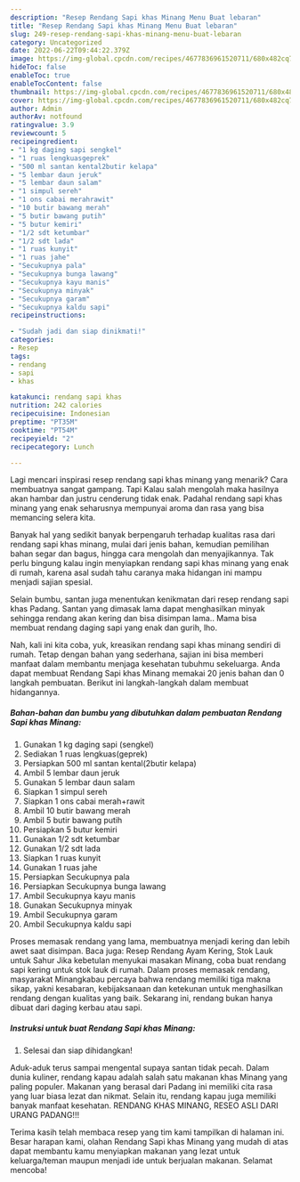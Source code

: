 ```yaml
---
description: "Resep Rendang Sapi khas Minang Menu Buat lebaran"
title: "Resep Rendang Sapi khas Minang Menu Buat lebaran"
slug: 249-resep-rendang-sapi-khas-minang-menu-buat-lebaran
category: Uncategorized
date: 2022-06-22T09:44:22.379Z
image: https://img-global.cpcdn.com/recipes/4677836961520711/680x482cq70/rendang-sapi-khas-minang-foto-resep-utama.jpg
hideToc: false
enableToc: true
enableTocContent: false
thumbnail: https://img-global.cpcdn.com/recipes/4677836961520711/680x482cq70/rendang-sapi-khas-minang-foto-resep-utama.jpg
cover: https://img-global.cpcdn.com/recipes/4677836961520711/680x482cq70/rendang-sapi-khas-minang-foto-resep-utama.jpg
author: Admin
authorAv: notfound
ratingvalue: 3.9
reviewcount: 5
recipeingredient:
- "1 kg daging sapi sengkel"
- "1 ruas lengkuasgeprek"
- "500 ml santan kental2butir kelapa"
- "5 lembar daun jeruk"
- "5 lembar daun salam"
- "1 simpul sereh"
- "1 ons cabai merahrawit"
- "10 butir bawang merah"
- "5 butir bawang putih"
- "5 butur kemiri"
- "1/2 sdt ketumbar"
- "1/2 sdt lada"
- "1 ruas kunyit"
- "1 ruas jahe"
- "Secukupnya pala"
- "Secukupnya bunga lawang"
- "Secukupnya kayu manis"
- "Secukupnya minyak"
- "Secukupnya garam"
- "Secukupnya kaldu sapi"
recipeinstructions:

- "Sudah jadi dan siap dinikmati!"
categories:
- Resep
tags:
- rendang
- sapi
- khas

katakunci: rendang sapi khas 
nutrition: 242 calories
recipecuisine: Indonesian
preptime: "PT35M"
cooktime: "PT54M"
recipeyield: "2"
recipecategory: Lunch

---
```



Lagi mencari inspirasi resep rendang sapi khas minang yang menarik? Cara membuatnya sangat gampang. Tapi Kalau salah mengolah maka hasilnya akan hambar dan justru cenderung tidak enak. Padahal rendang sapi khas minang yang enak seharusnya mempunyai aroma dan rasa yang bisa memancing selera kita.


Banyak hal yang sedikit banyak berpengaruh terhadap kualitas rasa dari rendang sapi khas minang, mulai dari jenis bahan, kemudian pemilihan bahan segar dan bagus, hingga cara mengolah dan menyajikannya. Tak perlu bingung kalau ingin menyiapkan rendang sapi khas minang yang enak di rumah, karena asal sudah tahu caranya maka hidangan ini mampu menjadi sajian spesial.

Selain bumbu, santan juga menentukan kenikmatan dari resep rendang sapi khas Padang. Santan yang dimasak lama dapat menghasilkan minyak sehingga rendang akan kering dan bisa disimpan lama.. Mama bisa membuat rendang daging sapi yang enak dan gurih, lho.


Nah, kali ini kita coba, yuk, kreasikan rendang sapi khas minang sendiri di rumah. Tetap dengan bahan yang sederhana, sajian ini bisa memberi manfaat dalam membantu menjaga kesehatan tubuhmu sekeluarga. Anda dapat membuat Rendang Sapi khas Minang memakai 20 jenis bahan dan 0 langkah pembuatan. Berikut ini langkah-langkah dalam membuat hidangannya.

<!--inarticleads1-->

##### Bahan-bahan dan bumbu yang dibutuhkan dalam pembuatan Rendang Sapi khas Minang:

1. Gunakan 1 kg daging sapi (sengkel)
1. Sediakan 1 ruas lengkuas(geprek)
1. Persiapkan 500 ml santan kental(2butir kelapa)
1. Ambil 5 lembar daun jeruk
1. Gunakan 5 lembar daun salam
1. Siapkan 1 simpul sereh
1. Siapkan 1 ons cabai merah+rawit
1. Ambil 10 butir bawang merah
1. Ambil 5 butir bawang putih
1. Persiapkan 5 butur kemiri
1. Gunakan 1/2 sdt ketumbar
1. Gunakan 1/2 sdt lada
1. Siapkan 1 ruas kunyit
1. Gunakan 1 ruas jahe
1. Persiapkan Secukupnya pala
1. Persiapkan Secukupnya bunga lawang
1. Ambil Secukupnya kayu manis
1. Gunakan Secukupnya minyak
1. Ambil Secukupnya garam
1. Ambil Secukupnya kaldu sapi


Proses memasak rendang yang lama, membuatnya menjadi kering dan lebih awet saat disimpan. Baca juga: Resep Rendang Ayam Kering, Stok Lauk untuk Sahur Jika kebetulan menyukai masakan Minang, coba buat rendang sapi kering untuk stok lauk di rumah. Dalam proses memasak rendang, masyarakat Minangkabau percaya bahwa rendang memiliki tiga makna sikap, yakni kesabaran, kebijaksanaan dan ketekunan untuk menghasilkan rendang dengan kualitas yang baik. Sekarang ini, rendang bukan hanya dibuat dari daging kerbau atau sapi. 

<!--inarticleads2-->

##### Instruksi untuk buat Rendang Sapi khas Minang:


1. Selesai dan siap dihidangkan!

Aduk-aduk terus sampai mengental supaya santan tidak pecah. Dalam dunia kuliner, rendang kapau adalah salah satu makanan khas Minang yang paling populer. Makanan yang berasal dari Padang ini memiliki cita rasa yang luar biasa lezat dan nikmat. Selain itu, rendang kapau juga memiliki banyak manfaat kesehatan. RENDANG KHAS MINANG, RESEO ASLI DARI URANG PADANG!!! 

Terima kasih telah membaca resep yang tim kami tampilkan di halaman ini. Besar harapan kami, olahan Rendang Sapi khas Minang yang mudah di atas dapat membantu kamu menyiapkan makanan yang lezat untuk keluarga/teman maupun menjadi ide untuk berjualan makanan. Selamat mencoba!
